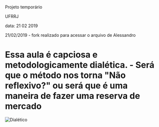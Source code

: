 Projeto temporário

UFRRJ


data: 21 02 2019



21/02/2019 - fork realizado para acessar o arquivo de Alessandro

# Essa aula é capciosa e metodologicamente dialética. - Será que o método nos torna "Não reflexivo?" ou será que é uma maneira de fazer uma reserva de mercado 

![Dialético](https://webradiogratis.com.br/wp-content/uploads/2018/05/pensando.png)
